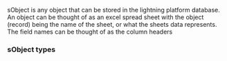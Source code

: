 sObject is any object that can be stored in the lightning platform database. An object can be thought of as an excel spread sheet with the object (record) being the name of the sheet, or what the sheets data represents. The field names can be thought of as the column headers    

### sObject types
